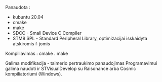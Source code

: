 Panaudota :
- kubuntu 20.04
- cmake
- make
- SDCC - Small Device C Compiler
- STM8 SPL - Standard Peripheral Library, optimizacijai isskaidyta atskiromis f-jomis

Kompiliavimas :
    cmake .
    make

Galima modifikacija - taimerio pertraukimo panaudojimas
Programavimui galima naudoti ir STVisualDevelop su  Raisonance arba Cosmic kompiliatoriumi (Windows).